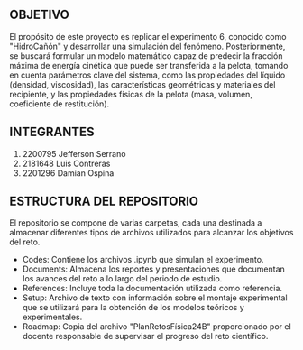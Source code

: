 ## OBJETIVO

El propósito de este proyecto es replicar el experimento 6, conocido como "HidroCañón" y desarrollar una simulación del fenómeno.
Posteriormente, se buscará formular un modelo matemático capaz de predecir la fracción máxima de energía cinética que puede ser 
transferida a la pelota, tomando en cuenta parámetros clave del sistema, como las propiedades del líquido (densidad, viscosidad),
las características geométricas y materiales del recipiente, y las propiedades físicas de la pelota (masa, volumen, coeficiente de restitución).

## INTEGRANTES

1) 2200795 Jefferson Serrano
2) 2181648 Luis Contreras
3) 2201296 Damian Ospina

## ESTRUCTURA DEL REPOSITORIO

El repositorio se compone de varias carpetas, cada una destinada a almacenar diferentes tipos de archivos utilizados para alcanzar los objetivos del reto.

- Codes: Contiene los archivos .ipynb que simulan el experimento.
- Documents: Almacena los reportes y presentaciones que documentan los avances del reto a lo largo del periodo de estudio.
- References: Incluye toda la documentación utilizada como referencia.
- Setup: Archivo de texto con información sobre el montaje experimental que se utilizará para la obtención de los modelos teóricos y experimentales.
- Roadmap: Copia del archivo "PlanRetosFísica24B" proporcionado por el docente responsable de supervisar el progreso del reto científico.
